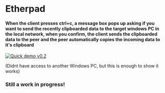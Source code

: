 # Etherpad
#### When the client presses ctrl+c, a message box pops up asking if you want to send the recently clipboarded data to the target windows PC in the local network, when you confirm, the client sends the clipboarded data to the peer and the peer automatically copies the incoming data to it's clipboard

[![Quick demo v0.2](https://j.gifs.com/lYOqQ1.gif)](https://www.youtube.com/watch?v=jRkF88KFc70)

(Didnt have access to another Windows PC, but this is enough to show it works)

### Still a work in progress!
